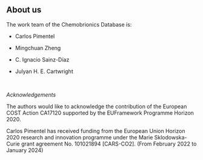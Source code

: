 <html>
<head>
<meta name="viewport" content="width=device-width, initial-scale=1">
<link rel="stylesheet" href="styles.css">
<link rel="stylesheet" href="https://cdnjs.cloudflare.com/ajax/libs/font-awesome/4.7.0/css/font-awesome.min.css">
<link rel="alternate" type="application/rss+xml" title="Chemobrionics Database" href="https://cpimentelguerra.com/new-chemDB/feed.xml" />

<div id="menu-placeholder"></div>

<script>
  fetch('menu.html')
    .then(response => response.text())
    .then(data => {
      document.getElementById('menu-placeholder').innerHTML = data;
    });
</script>
</head>

<body>
  
## About us

The work team of the Chemobrionics Database is:

* Carlos Pimentel

* Mingchuan Zheng

* C. Ignacio Sainz-Díaz

* Julyan H. E. Cartwright

<BR>

*Acknowledgements*

The authors would like to acknowledge the contribution of the European COST Action CA17120 supported by the EUFramework Programme Horizon 2020.

Carlos Pimentel has received funding from the European Union Horizon 2020 research and innovation programme under the Marie Sklodowska-Curie grant agreement No. 101021894 [CARS-CO2]. (From February 2022 to January 2024)

</body>
</html>

